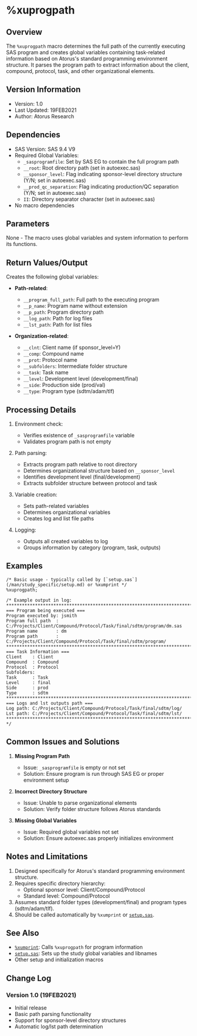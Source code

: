 # %xuprogpath

## Overview
The `%xuprogpath` macro determines the full path of the currently executing SAS program and creates global variables containing task-related information based on Atorus's standard programming environment structure. It parses the program path to extract information about the client, compound, protocol, task, and other organizational elements.

## Version Information
- Version: 1.0
- Last Updated: 19FEB2021
- Author: Atorus Research

## Dependencies
- SAS Version: SAS 9.4 V9
- Required Global Variables:
  - `_sasprogramfile`: Set by SAS EG to contain the full program path
  - `__root`: Root directory path (set in autoexec.sas)
  - `__sponsor_level`: Flag indicating sponsor-level directory structure (Y/N; set in autoexec.sas)
  - `__prod_qc_separation`: Flag indicating production/QC separation (Y/N; set in autoexec.sas)
  - `II`: Directory separator character (set in autoexec.sas)
- No macro dependencies

## Parameters
None - The macro uses global variables and system information to perform its functions.

## Return Values/Output
Creates the following global variables:
- **Path-related**:
  - `__program_full_path`: Full path to the executing program
  - `__p_name`: Program name without extension
  - `__p_path`: Program directory path
  - `__log_path`: Path for log files
  - `__lst_path`: Path for list files

- **Organization-related**:
  - `__clnt`: Client name (if sponsor_level=Y)
  - `__comp`: Compound name
  - `__prot`: Protocol name
  - `__subfolders`: Intermediate folder structure
  - `__task`: Task name
  - `__level`: Development level (development/final)
  - `__side`: Production side (prod/val)
  - `__type`: Program type (sdtm/adam/tlf)

## Processing Details
1. Environment check:
   - Verifies existence of `_sasprogramfile` variable
   - Validates program path is not empty

2. Path parsing:
   - Extracts program path relative to root directory
   - Determines organizational structure based on `__sponsor_level`
   - Identifies development level (final/development)
   - Extracts subfolder structure between protocol and task

3. Variable creation:
   - Sets path-related variables
   - Determines organizational variables
   - Creates log and list file paths

4. Logging:
   - Outputs all created variables to log
   - Groups information by category (program, task, outputs)

## Examples
```sas
/* Basic usage - typically called by [`setup.sas`](/man/study_specific/setup.md) or %xumprint */
%xuprogpath;

/* Example output in log:
******************************************************************************************************
=== Program being executed === 
Program executed by: jsmith
Program full path  : C:/Projects/Client/Compound/Protocol/Task/final/sdtm/program/dm.sas
Program name       : dm
Program path       : C:/Projects/Client/Compound/Protocol/Task/final/sdtm/program/
******************************************************************************************************
=== Task Information === 
Client    : Client
Compound  : Compound
Protocol  : Protocol
Subfolders: 
Task      : Task
Level     : final
Side      : prod
Type      : sdtm
******************************************************************************************************
=== Logs and lst outputs path === 
Log path: C:/Projects/Client/Compound/Protocol/Task/final/sdtm/log/
Lst path: C:/Projects/Client/Compound/Protocol/Task/final/sdtm/lst/
******************************************************************************************************
*/
```

## Common Issues and Solutions
1. **Missing Program Path**
   - Issue: `_sasprogramfile` is empty or not set
   - Solution: Ensure program is run through SAS EG or proper environment setup

2. **Incorrect Directory Structure**
   - Issue: Unable to parse organizational elements
   - Solution: Verify folder structure follows Atorus standards

3. **Missing Global Variables**
   - Issue: Required global variables not set
   - Solution: Ensure autoexec.sas properly initializes environment

## Notes and Limitations
1. Designed specifically for Atorus's standard programming environment structure.
2. Requires specific directory hierarchy:
   - Optional sponsor level: Client/Compound/Protocol
   - Standard level: Compound/Protocol
3. Assumes standard folder types (development/final) and program types (sdtm/adam/tlf).
4. Should be called automatically by `%xumprint` or [`setup.sas`](/man/study_specific/setup.md).

## See Also
- [`%xumprint`](/man/global/xumprint.md): Calls `%xuprogpath` for program information
- [`setup.sas`](/man/study_specific/setup.md): Sets up the study global variables and libnames
- Other setup and initialization macros

## Change Log
### Version 1.0 (19FEB2021)
- Initial release
- Basic path parsing functionality
- Support for sponsor-level directory structures
- Automatic log/lst path determination 